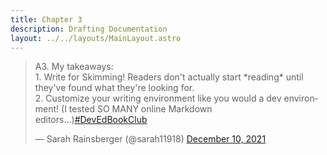 ```yaml
---
title: Chapter 3
description: Drafting Documentation
layout: ../../layouts/MainLayout.astro
---
```

<blockquote class="twitter-tweet" data-dnt="true"><p lang="en" dir="ltr">A3. My takeaways:<br>1. Write for Skimming! Readers don&#39;t actually start *reading* until they&#39;ve found what they&#39;re looking for.<br>2. Customize your writing environment like you would a dev environment! (I tested SO MANY online Markdown editors...)<a href="https://twitter.com/hashtag/DevEdBookClub?src=hash&amp;ref_src=twsrc%5Etfw">#DevEdBookClub</a></p>&mdash; Sarah Rainsberger (@sarah11918) <a href="https://twitter.com/sarah11918/status/1469135711811031044?ref_src=twsrc%5Etfw">December 10, 2021</a></blockquote><script async src="https://platform.twitter.com/widgets.js" charset="utf-8"></script>